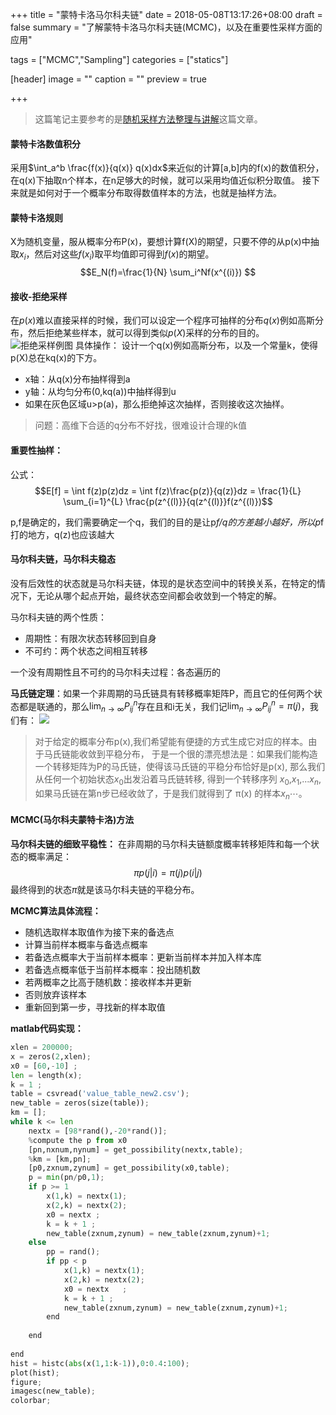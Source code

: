 +++
title = "蒙特卡洛马尔科夫链"
date = 2018-05-08T13:17:26+08:00
draft = false
summary = "了解蒙特卡洛马尔科夫链(MCMC)，以及在重要性采样方面的应用"

tags = ["MCMC","Sampling"]
categories = ["statics"]

[header]
image = ""
caption = ""
preview = true

+++

>这篇笔记主要参考的是[随机采样方法整理与讲解](https://www.cnblogs.com/xbinworld/p/4266146.html)这篇文章。

#### 蒙特卡洛数值积分
采用$\int_a^b \frac{f(x)}{q(x)} q(x)dx$来近似的计算[a,b]内的f(x)的数值积分，在q(x)下抽取n个样本，在n足够大的时候，就可以采用均值近似积分取值。
接下来就是如何对于一个概率分布取得数值样本的方法，也就是抽样方法。

#### 蒙特卡洛规则
X为随机变量，服从概率分布P(x)，要想计算f(X)的期望，只要不停的从p(x)中抽取$x_i$，然后对这些$f(x_i)$取平均值即可得到$f(x)$的期望。
$$E_N(f)=\frac{1}{N} \sum_i^Nf(x^{(i)}) $$

#### 接收-拒绝采样
在$p(x)$难以直接采样的时候，我们可以设定一个程序可抽样的分布$q(x)$例如高斯分布，然后拒绝某些样本，就可以得到类似$p(X)$采样的分布的目的。
![拒绝采样例图](http://osv1xytac.bkt.clouddn.com/18-5-14/2138900.jpg)
具体操作：
设计一个q(x)例如高斯分布，以及一个常量k，使得p(X)总在kq(x)的下方。

* x轴：从q(x)分布抽样得到a
* y轴：从均匀分布(0,kq(a))中抽样得到u
* 如果在灰色区域u>p(a)，那么拒绝掉这次抽样，否则接收这次抽样。

>问题：高维下合适的q分布不好找，很难设计合理的k值

#### 重要性抽样：

公式：
$$E[f] = \int f(z)p(z)dz = \int f(z)\frac{p(z)}{q(z)}dz = \frac{1}{L} \sum_{i=1}^{L} \frac{p(z^{(l)}}{q(z^{(l)}}f(z^{(l)})$$

p,f是确定的，我们需要确定一个q，我们的目的是让p*f/q的方差越小越好，所以p*f打的地方，q(z)也应该越大

#### 马尔科夫链，马尔科夫稳态

没有后效性的状态就是马尔科夫链，体现的是状态空间中的转换关系，在特定的情况下，无论从哪个起点开始，最终状态空间都会收敛到一个特定的解。

马尔科夫链的两个性质：

* 周期性：有限次状态转移回到自身
* 不可约：两个状态之间相互转移

一个没有周期性且不可约的马尔科夫过程：各态遍历的


**马氏链定理**：如果一个非周期的马氏链具有转移概率矩阵P，而且它的任何两个状态都是联通的，那么$\lim_{n\to \infty} P_{ij}^n$存在且和i无关，我们记$\lim_{n\to \infty} P_{ij}^n = \pi (j)$，我们有：
![](http://osv1xytac.bkt.clouddn.com/18-5-15/87820375.jpg)

>对于给定的概率分布p(x),我们希望能有便捷的方式生成它对应的样本。由于马氏链能收敛到平稳分布， 于是一个很的漂亮想法是：如果我们能构造一个转移矩阵为P的马氏链，使得该马氏链的平稳分布恰好是p(x), 那么我们从任何一个初始状态$x_0$出发沿着马氏链转移, 得到一个转移序列 $x_0$,$x_1$,...$x_n$, 如果马氏链在第n步已经收敛了，于是我们就得到了 π(x) 的样本$x_n$⋯。

#### MCMC(马尔科夫蒙特卡洛)方法

**马尔科夫链的细致平稳性：**
在非周期的马尔科夫链额度概率转移矩阵和每一个状态的概率满足：
$$\pi p(j|i) = \pi (j)p(i|j)$$
最终得到的状态$\pi$就是该马尔科夫链的平稳分布。

**MCMC算法具体流程：**

* 随机选取样本取值作为接下来的备选点
* 计算当前样本概率与备选点概率
* 若备选点概率大于当前样本概率：更新当前样本并加入样本库
* 若备选点概率低于当前样本概率：投出随机数
* 若两概率之比高于随机数：接收样本并更新
* 否则放弃该样本
* 重新回到第一步，寻找新的样本取值


**matlab代码实现：**

```python
xlen = 200000;
x = zeros(2,xlen);
x0 = [60,-10] ;
len = length(x);
k = 1 ;
table = csvread('value_table_new2.csv');
new_table = zeros(size(table));
km = [];
while k <= len
    nextx = [98*rand(),-20*rand()];
    %compute the p from x0
    [pn,nxnum,nynum] = get_possibility(nextx,table);
    %km = [km,pn];
    [p0,zxnum,zynum] = get_possibility(x0,table);
    p = min(pn/p0,1);
    if p >= 1
        x(1,k) = nextx(1);
        x(2,k) = nextx(2);
        x0 = nextx ;
        k = k + 1 ; 
        new_table(zxnum,zynum) = new_table(zxnum,zynum)+1;
    else
        pp = rand();
        if pp < p
            x(1,k) = nextx(1);
            x(2,k) = nextx(2);
            x0 = nextx   ;
            k = k + 1 ; 
            new_table(zxnum,zynum) = new_table(zxnum,zynum)+1;
        end
        
    end
    
end
hist = histc(abs(x(1,1:k-1)),0:0.4:100);
plot(hist);   
figure;
imagesc(new_table);
colorbar;
```